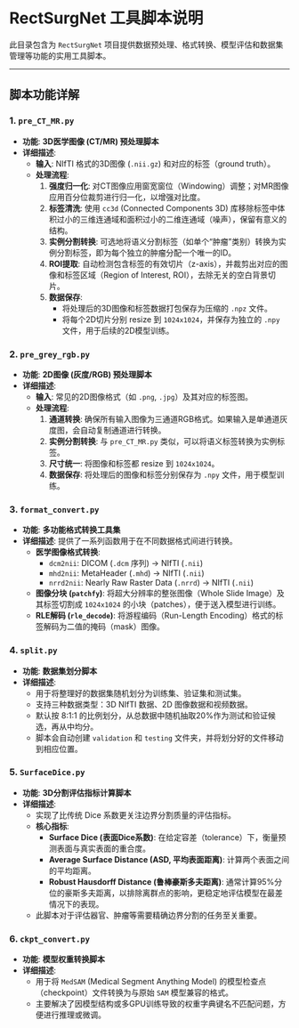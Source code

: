 # RectSurgNet 工具脚本说明

此目录包含为 `RectSurgNet` 项目提供数据预处理、格式转换、模型评估和数据集管理等功能的实用工具脚本。

---

## 脚本功能详解

### 1. `pre_CT_MR.py`

- **功能**: **3D医学图像 (CT/MR) 预处理脚本**
- **详细描述**:
    - **输入**: NIfTI 格式的3D图像 (`.nii.gz`) 和对应的标签（ground truth）。
    - **处理流程**:
        1.  **强度归一化**: 对CT图像应用窗宽窗位（Windowing）调整；对MR图像应用百分位裁剪进行归一化，以增强对比度。
        2.  **标签清洗**: 使用 `cc3d` (Connected Components 3D) 库移除标签中体积过小的三维连通域和面积过小的二维连通域（噪声），保留有意义的结构。
        3.  **实例分割转换**: 可选地将语义分割标签（如单个“肿瘤”类别）转换为实例分割标签，即为每个独立的肿瘤分配一个唯一的ID。
        4.  **ROI提取**: 自动检测包含标签的有效切片（z-axis），并裁剪出对应的图像和标签区域（Region of Interest, ROI），去除无关的空白背景切片。
        5.  **数据保存**:
            - 将处理后的3D图像和标签数据打包保存为压缩的 `.npz` 文件。
            - 将每个2D切片分别 resize 到 `1024x1024`，并保存为独立的 `.npy` 文件，用于后续的2D模型训练。

### 2. `pre_grey_rgb.py`

- **功能**: **2D图像 (灰度/RGB) 预处理脚本**
- **详细描述**:
    - **输入**: 常见的2D图像格式（如 `.png`, `.jpg`）及其对应的标签图。
    - **处理流程**:
        1.  **通道转换**: 确保所有输入图像为三通道RGB格式。如果输入是单通道灰度图，会自动复制通道进行转换。
        2.  **实例分割转换**: 与 `pre_CT_MR.py` 类似，可以将语义标签转换为实例标签。
        3.  **尺寸统一**: 将图像和标签都 resize 到 `1024x1024`。
        4.  **数据保存**: 将处理后的图像和标签分别保存为 `.npy` 文件，用于模型训练。

### 3. `format_convert.py`

- **功能**: **多功能格式转换工具集**
- **详细描述**: 提供了一系列函数用于在不同数据格式间进行转换。
    - **医学图像格式转换**:
        - `dcm2nii`: DICOM (`.dcm` 序列) -> NIfTI (`.nii`)
        - `mhd2nii`: MetaHeader (`.mhd`) -> NIfTI (`.nii`)
        - `nrrd2nii`: Nearly Raw Raster Data (`.nrrd`) -> NIfTI (`.nii`)
    - **图像分块 (`patchfy`)**: 将超大分辨率的整张图像（Whole Slide Image）及其标签切割成 `1024x1024` 的小块（patches），便于送入模型进行训练。
    - **RLE解码 (`rle_decode`)**: 将游程编码（Run-Length Encoding）格式的标签解码为二值的掩码（mask）图像。

### 4. `split.py`

- **功能**: **数据集划分脚本**
- **详细描述**:
    - 用于将整理好的数据集随机划分为训练集、验证集和测试集。
    - 支持三种数据类型：3D NIfTI 数据、2D 图像数据和视频数据。
    - 默认按 8:1:1 的比例划分，从总数据中随机抽取20%作为测试和验证候选，再从中均分。
    - 脚本会自动创建 `validation` 和 `testing` 文件夹，并将划分好的文件移动到相应位置。

### 5. `SurfaceDice.py`

- **功能**: **3D分割评估指标计算脚本**
- **详细描述**:
    - 实现了比传统 Dice 系数更关注边界分割质量的评估指标。
    - **核心指标**:
        - **Surface Dice (表面Dice系数)**: 在给定容差（tolerance）下，衡量预测表面与真实表面的重合度。
        - **Average Surface Distance (ASD, 平均表面距离)**: 计算两个表面之间的平均距离。
        - **Robust Hausdorff Distance (鲁棒豪斯多夫距离)**: 通常计算95%分位的豪斯多夫距离，以排除离群点的影响，更稳定地评估模型在最差情况下的表现。
    - 此脚本对于评估器官、肿瘤等需要精确边界分割的任务至关重要。

### 6. `ckpt_convert.py`

- **功能**: **模型权重转换脚本**
- **详细描述**:
    - 用于将 `MedSAM` (Medical Segment Anything Model) 的模型检查点（checkpoint）文件转换为与原始 `SAM` 模型兼容的格式。
    - 主要解决了因模型结构或多GPU训练导致的权重字典键名不匹配问题，方便进行推理或微调。
